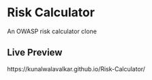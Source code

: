 <h1>Risk Calculator</h1>
An OWASP risk calculator clone

<h2>Live Preview</h2>
https://kunalwalavalkar.github.io/Risk-Calculator/
